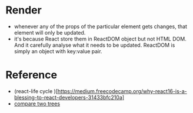 # Render

- whenever any of the props of the particular element gets changes, that element will only be updated.
- it's because React store them in ReactDOM object but not HTML DOM. And it carefully analyse what it needs to be updated. ReactDOM is simply an object with key:value pair.

# Reference

- (react-life cycle )[https://medium.freecodecamp.org/why-react16-is-a-blessing-to-react-developers-31433bfc210a]
- [compare two trees](https://medium.freecodecamp.org/these-react-fundamentals-you-skip-may-be-killing-you-7629fb87dd4a)
